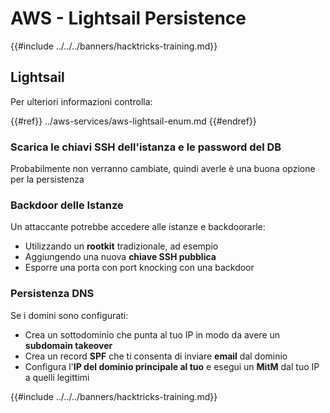 # AWS - Lightsail Persistence

{{#include ../../../banners/hacktricks-training.md}}

## Lightsail

Per ulteriori informazioni controlla:

{{#ref}}
../aws-services/aws-lightsail-enum.md
{{#endref}}

### Scarica le chiavi SSH dell'istanza e le password del DB

Probabilmente non verranno cambiate, quindi averle è una buona opzione per la persistenza

### Backdoor delle Istanze

Un attaccante potrebbe accedere alle istanze e backdoorarle:

- Utilizzando un **rootkit** tradizionale, ad esempio
- Aggiungendo una nuova **chiave SSH pubblica**
- Esporre una porta con port knocking con una backdoor

### Persistenza DNS

Se i domini sono configurati:

- Crea un sottodominio che punta al tuo IP in modo da avere un **subdomain takeover**
- Crea un record **SPF** che ti consenta di inviare **email** dal dominio
- Configura l'**IP del dominio principale al tuo** e esegui un **MitM** dal tuo IP a quelli legittimi

{{#include ../../../banners/hacktricks-training.md}}

